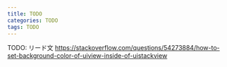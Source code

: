 ```yaml
---
title: TODO
categories: TODO
tags: TODO
---
```

TODO: リード文
https://stackoverflow.com/questions/54273884/how-to-set-background-color-of-uiview-inside-of-uistackview
